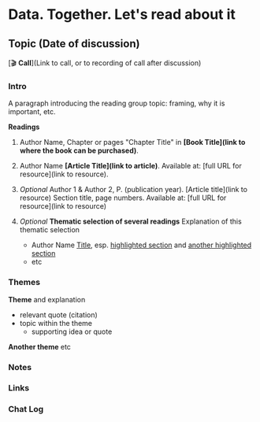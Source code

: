 # Data. Together. Let's read about it

## Topic (Date of discussion)

[🎬 **Call**](Link to call, or to recording of call after discussion)

### Intro
A paragraph introducing the reading group topic: framing, why it is important, etc.

**Readings**
1. Author Name, Chapter or pages "Chapter Title" in **[Book Title](link to where the book can be purchased)**. 
2. Author Name **[Article Title](link to article)**. Available at: [full URL for resource](link to resource). 
3. *Optional* Author 1 & Author 2, P. (publication year). [Article title](link to resource) Section title, page numbers. Available at: [full URL for resource](link to resource)  
4. *Optional* **Thematic selection of several readings**
    Explanation of this thematic selection

    - Author Name [Title](link), esp. [highlighted section](link) and [another highlighted section](link)
    - etc

### Themes

**Theme** and explanation
- relevant quote (citation)
- topic within the theme
  - supporting idea or quote

**Another theme** etc

### Notes


### Links


### Chat Log
